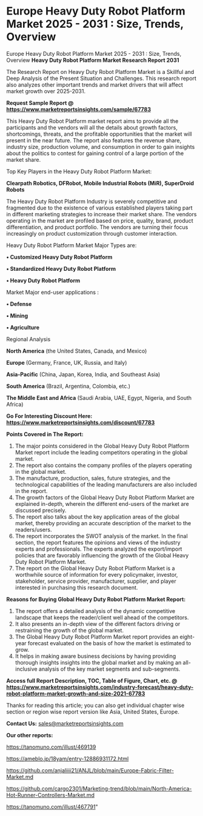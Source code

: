 # Europe Heavy Duty Robot Platform Market 2025 - 2031 : Size, Trends, Overview
 Europe Heavy Duty Robot Platform Market 2025 - 2031 : Size, Trends, Overview
<strong>Heavy Duty Robot Platform Market Research Report 2031</strong>

The Research Report on Heavy Duty Robot Platform Market is a Skillful and Deep Analysis of the Present Situation and Challenges. This research report also analyzes other important trends and market drivers that will affect market growth over 2025-2031.

<strong>Request Sample Report @ <a href=https://www.marketreportsinsights.com/sample/67783>https://www.marketreportsinsights.com/sample/67783</a></strong>

This Heavy Duty Robot Platform market report aims to provide all the participants and the vendors will all the details about growth factors, shortcomings, threats, and the profitable opportunities that the market will present in the near future. The report also features the revenue share, industry size, production volume, and consumption in order to gain insights about the politics to contest for gaining control of a large portion of the market share.

Top Key Players in the Heavy Duty Robot Platform Market:

<strong>Clearpath Robotics, DFRobot, Mobile Industrial Robots (MiR), SuperDroid Robots</strong>

The Heavy Duty Robot Platform Industry is severely competitive and fragmented due to the existence of various established players taking part in different marketing strategies to increase their market share. The vendors operating in the market are profiled based on price, quality, brand, product differentiation, and product portfolio. The vendors are turning their focus increasingly on product customization through customer interaction.

Heavy Duty Robot Platform Market Major Types are:

<strong>• Customized Heavy Duty Robot Platform

• Standardized Heavy Duty Robot Platform

• Heavy Duty Robot Platform</strong>

Market Major end-user applications :

<strong>• Defense

• Mining

• Agriculture</strong>

Regional Analysis

</u><strong><b>North America</b></strong> (the United States, Canada, and Mexico)

<strong><b>Europe </b></strong>(Germany, France, UK, Russia, and Italy)

<strong><b>Asia-Pacific</b></strong> (China, Japan, Korea, India, and Southeast Asia)

<strong><b>South America</b></strong> (Brazil, Argentina, Colombia, etc.)

<strong><b>The Middle East and Africa</b></strong> (Saudi Arabia, UAE, Egypt, Nigeria, and South Africa)

<strong>Go For Interesting Discount Here: <a href=https://www.marketreportsinsights.com/discount/67783>https://www.marketreportsinsights.com/discount/67783</a></strong>

<strong>Points Covered in The Report:</strong>
<ol>
  <li>The major points considered in the Global Heavy Duty Robot Platform Market report include the leading competitors operating in the global market.</li>
  <li>The report also contains the company profiles of the players operating in the global market.</li>
  <li>The manufacture, production, sales, future strategies, and the technological capabilities of the leading manufacturers are also included in the report.</li>
  <li>The growth factors of the Global Heavy Duty Robot Platform Market are explained in-depth, wherein the different end-users of the market are discussed precisely.</li>
  <li>The report also talks about the key application areas of the global market, thereby providing an accurate description of the market to the readers/users.</li>
  <li>The report incorporates the SWOT analysis of the market. In the final section, the report features the opinions and views of the industry experts and professionals. The experts analyzed the export/import policies that are favorably influencing the growth of the Global Heavy Duty Robot Platform Market.</li>
  <li>The report on the Global Heavy Duty Robot Platform Market is a worthwhile source of information for every policymaker, investor, stakeholder, service provider, manufacturer, supplier, and player interested in purchasing this research document.</li>
</ol>
<strong>Reasons for Buying Global Heavy Duty Robot Platform Market Report:</strong>

<ol>
  <li>The report offers a detailed analysis of the dynamic competitive landscape that keeps the reader/client well ahead of the competitors.</li>
  <li>It also presents an in-depth view of the different factors driving or restraining the growth of the global market.</li>
  <li>The Global Heavy Duty Robot Platform Market report provides an eight-year forecast evaluated on the basis of how the market is estimated to grow.</li>
  <li>It helps in making aware business decisions by having providing thorough insights insights into the global market and by making an all-inclusive analysis of the key market segments and sub-segments.</li>
</ol>
<strong>Access full Report Description, TOC, Table of Figure, Chart, etc. @ <a href=https://www.marketreportsinsights.com/industry-forecast/heavy-duty-robot-platform-market-growth-and-size-2021-67783>https://www.marketreportsinsights.com/industry-forecast/heavy-duty-robot-platform-market-growth-and-size-2021-67783</a></strong>


Thanks for reading this article; you can also get individual chapter wise section or region wise report version like Asia, United States, Europe.

<strong>Contact Us:</strong>
sales@marketreportsinsights.com

<strong>Our other reports:</strong>

<a href=https://tanomuno.com/illust/469139>https://tanomuno.com/illust/469139</a>

<a href=https://ameblo.jp/18yam/entry-12886931172.html>https://ameblo.jp/18yam/entry-12886931172.html</a>

<a href=https://github.com/anjaliiii21/ANJL/blob/main/Europe-Fabric-Filter-Market.md>https://github.com/anjaliiii21/ANJL/blob/main/Europe-Fabric-Filter-Market.md</a>

<a href=https://github.com/cargo2301/Marketing-trend/blob/main/North-America-Hot-Runner-Controllers-Market.md>https://github.com/cargo2301/Marketing-trend/blob/main/North-America-Hot-Runner-Controllers-Market.md</a>

<a href=https://tanomuno.com/illust/467791>https://tanomuno.com/illust/467791</a>"
